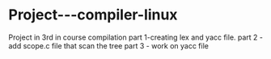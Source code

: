 # Project---compiler-linux
Project in 3rd in course compilation 
part 1-creating lex and yacc file.
part 2 - add scope.c file that scan the tree
part 3 - work on yacc file 
